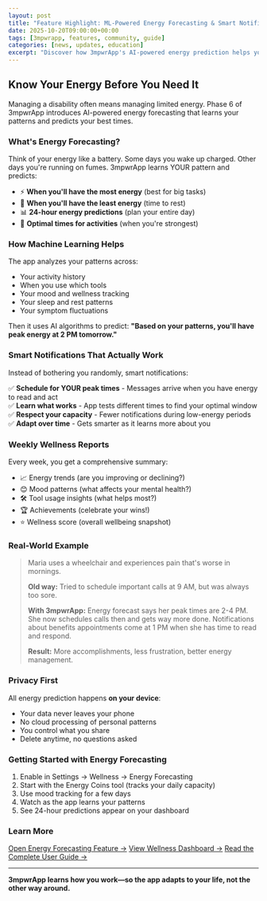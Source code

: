```yaml
---
layout: post
title: "Feature Highlight: ML-Powered Energy Forecasting & Smart Notifications"
date: 2025-10-20T09:00:00+00:00
tags: [3mpwrapp, features, community, guide]
categories: [news, updates, education]
excerpt: "Discover how 3mpwrApp's AI-powered energy prediction helps you plan your day and manage your capacity with personalized smart notifications."
---
```


## Know Your Energy Before You Need It

Managing a disability often means managing limited energy. Phase 6 of 3mpwrApp introduces AI-powered energy forecasting that learns your patterns and predicts your best times.

### What's Energy Forecasting?

Think of your energy like a battery. Some days you wake up charged. Other days you're running on fumes. 3mpwrApp learns YOUR pattern and predicts:

- ⚡ **When you'll have the most energy** (best for big tasks)
- 🔋 **When you'll have the least energy** (time to rest)
- 📊 **24-hour energy predictions** (plan your entire day)
- 🎯 **Optimal times for activities** (when you're strongest)

### How Machine Learning Helps

The app analyzes your patterns across:
- Your activity history
- When you use which tools
- Your mood and wellness tracking
- Your sleep and rest patterns
- Your symptom fluctuations

Then it uses AI algorithms to predict: **"Based on your patterns, you'll have peak energy at 2 PM tomorrow."**

### Smart Notifications That Actually Work

Instead of bothering you randomly, smart notifications:

✅ **Schedule for YOUR peak times** - Messages arrive when you have energy to read and act  
✅ **Learn what works** - App tests different times to find your optimal window  
✅ **Respect your capacity** - Fewer notifications during low-energy periods  
✅ **Adapt over time** - Gets smarter as it learns more about you  

### Weekly Wellness Reports

Every week, you get a comprehensive summary:
- 📈 Energy trends (are you improving or declining?)
- 😊 Mood patterns (what affects your mental health?)
- 🛠️ Tool usage insights (what helps most?)
- 🏆 Achievements (celebrate your wins!)
- ⭐ Wellness score (overall wellbeing snapshot)

### Real-World Example

> Maria uses a wheelchair and experiences pain that's worse in mornings.
>
> **Old way:** Tried to schedule important calls at 9 AM, but was always too sore.
>
> **With 3mpwrApp:** Energy forecast says her peak times are 2-4 PM. She now schedules calls then and gets way more done. Notifications about benefits appointments come at 1 PM when she has time to read and respond.
>
> **Result:** More accomplishments, less frustration, better energy management.

### Privacy First

All energy prediction happens **on your device**:
- Your data never leaves your phone
- No cloud processing of personal patterns
- You control what you share
- Delete anytime, no questions asked

### Getting Started with Energy Forecasting

1. Enable in Settings → Wellness → Energy Forecasting
2. Start with the Energy Coins tool (tracks your daily capacity)
3. Use mood tracking for a few days
4. Watch as the app learns your patterns
5. See 24-hour predictions appear on your dashboard

### Learn More

[Open Energy Forecasting Feature →](/features#energy-forecast)
[View Wellness Dashboard →](/wellness)
[Read the Complete User Guide →](/user-guide)

---

**3mpwrApp learns how you work—so the app adapts to your life, not the other way around.**